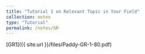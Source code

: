 ```yaml
---
title: "Tutorial 1 on Relevant Topic in Your Field"
collection: notes
type: "Tutorial"
permalink: /notes/GR
---
```

[GR1]({{ site.url }}/files/Paddy-GR-1-80.pdf)

